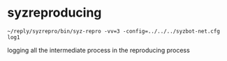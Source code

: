 # syzreproducing

```shell
~/reply/syzrepro/bin/syz-repro -vv=3 -config=../../../syzbot-net.cfg log1
```

logging all the intermediate process in the reproducing process
